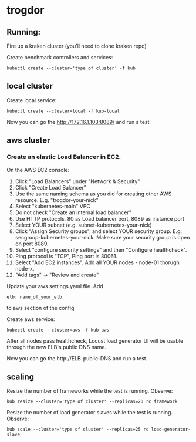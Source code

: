 # trogdor

## Running:
Fire up a kraken cluster (you'll need to clone kraken repo)

Create benchmark controllers and services:

    kubectl create --cluster='type of cluster' -f kub

## local cluster

Create local service:
 
    kubectl create --cluster=local -f kub-local

Now you can go the http://172.16.1.103:8089/ and run a test.

## aws cluster

### Create an elastic Load Balancer in EC2. 

On the AWS EC2 console:

1. Click "Load Balancers" under "Network & Security"
2. Click "Create Load Balancer"
3. Use the same naming schema as you did for creating other AWS resource. E.g. "trogdor-your-nick"
4. Select "kubernetes-main" VPC
5. Do not check "Create an internal load balancer"
6. Use HTTP protocols, 80 as Load balancer port, 8089 as instance port
7. Select YOUR subnet (e.g. subnet-kubernetes-your-nick)
8. Click "Assign Security groups", and select YOUR security group. E.g. secgroup-kubernetes-your-nick. Make sure your security group is open on port 8089.
9. Select "configure security settings" and then "Configure healthcheck". 
10. Ping protocol is "TCP", Ping port is 30061. 
11. Select "Add EC2 instances". Add all YOUR nodes - node-01 thorugh node-x.
12. "Add tags" -> "Review and create"

Update your aws settings.yaml file. Add

    elb: name_of_your_elb

to aws section of the config

Create aws service:
 
    kubectl create --cluster=aws -f kub-aws
    
After all nodes pass healthcheck, Locust load generator UI will be usable through the new ELB's public DNS name.

Now you can go the http://ELB-public-DNS and run a test.

## scaling

Resize the number of frameworks while the test is running. Observe:

    kub resize --cluster='type of cluster' --replicas=20 rc framework

Resize the number of load generator slaves while the test is running. Observe:

    kub scale --cluster='type of cluster' --replicas=25 rc load-generator-slave